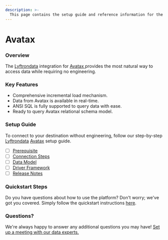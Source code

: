 ```yaml
---
description: >-
  This page contains the setup guide and reference information for the Avatax source connector.
---
```


# Avatax

### Overview

The [Lyftrondata](https://www.lyftrondata.com/) integration for [Avatax](https://www.lyftrondata.com/integration/avatax/)[ ](https://www.lyftrondata.com/integration/avatax/)provides the most natural way to access data while requiring no engineering.

### Key Features

* Comprehensive incremental load mechanism.
* Data from Avatax is available in real-time.&#x20;
* ANSI SQL is fully supported to query data with ease.
* Ready to query Avatax relational schema model.

### Setup Guide

To connect to your destination without engineering, follow our step-by-step [Lyftrondata](https://www.lyftrondata.com/)  [Avatax](https://www.lyftrondata.com/integration/avatax/) setup guide.

* [ ] [Prerequisite](../../finance-analytics/avatax/prerequisite.md)
* [ ] [Connection Steps](../../finance-analytics/avatax/connection-steps.md)
* [ ] [Data Model](../../finance-analytics/avatax/data-model/)
* [ ] [Driver Framework](../../finance-analytics/avatax/driver-framework/)
* [ ] [Release Notes](../../finance-analytics/avatax/release-notes.md)

### Quickstart Steps

Do you have questions about how to use the platform? Don't worry; we've got you covered. Simply follow the quickstart instructions [here](../../../quickstart-steps.md).

### Questions? <a href="#questions" id="questions"></a>

We're always happy to answer any additional questions you may have! [Set up a meeting with our data experts.](https://www.lyftrondata.com/book-a-meeting/)

